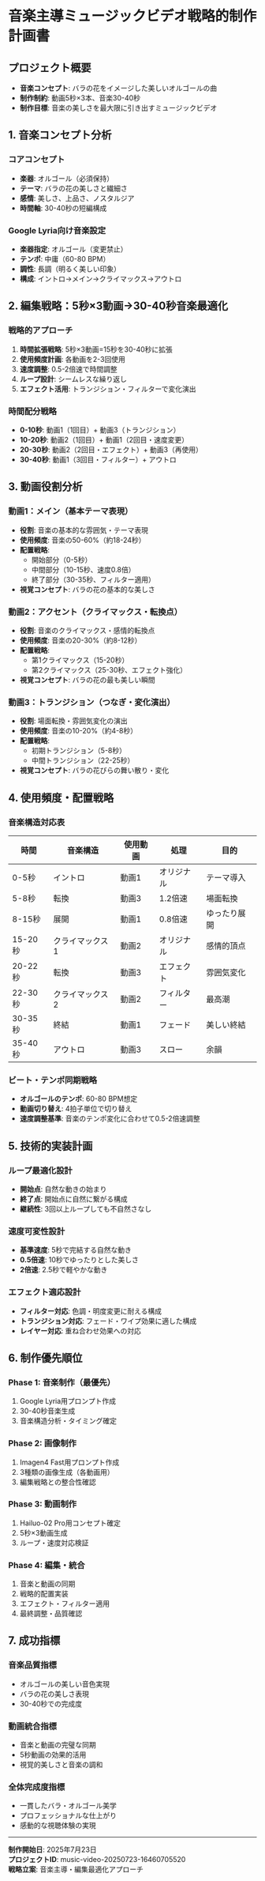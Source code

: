 # 音楽主導ミュージックビデオ戦略的制作計画書

## プロジェクト概要
- **音楽コンセプト**: バラの花をイメージした美しいオルゴールの曲
- **制作制約**: 動画5秒×3本、音楽30-40秒
- **制作目標**: 音楽の美しさを最大限に引き出すミュージックビデオ

## 1. 音楽コンセプト分析

### コアコンセプト
- **楽器**: オルゴール（必須保持）
- **テーマ**: バラの花の美しさと繊細さ
- **感情**: 美しさ、上品さ、ノスタルジア
- **時間軸**: 30-40秒の短編構成

### Google Lyria向け音楽設定
- **楽器指定**: オルゴール（変更禁止）
- **テンポ**: 中庸（60-80 BPM）
- **調性**: 長調（明るく美しい印象）
- **構成**: イントロ→メイン→クライマックス→アウトロ

## 2. 編集戦略：5秒×3動画→30-40秒音楽最適化

### 戦略的アプローチ
1. **時間拡張戦略**: 5秒×3動画=15秒を30-40秒に拡張
2. **使用頻度計画**: 各動画を2-3回使用
3. **速度調整**: 0.5-2倍速で時間調整
4. **ループ設計**: シームレスな繰り返し
5. **エフェクト活用**: トランジション・フィルターで変化演出

### 時間配分戦略
- **0-10秒**: 動画1（1回目）+ 動画3（トランジション）
- **10-20秒**: 動画2（1回目）+ 動画1（2回目・速度変更）
- **20-30秒**: 動画2（2回目・エフェクト）+ 動画3（再使用）
- **30-40秒**: 動画1（3回目・フィルター）+ アウトロ

## 3. 動画役割分析

### 動画1：メイン（基本テーマ表現）
- **役割**: 音楽の基本的な雰囲気・テーマ表現
- **使用頻度**: 音楽の50-60%（約18-24秒）
- **配置戦略**: 
  - 開始部分（0-5秒）
  - 中間部分（10-15秒、速度0.8倍）
  - 終了部分（30-35秒、フィルター適用）
- **視覚コンセプト**: バラの花の基本的な美しさ

### 動画2：アクセント（クライマックス・転換点）
- **役割**: 音楽のクライマックス・感情的転換点
- **使用頻度**: 音楽の20-30%（約8-12秒）
- **配置戦略**:
  - 第1クライマックス（15-20秒）
  - 第2クライマックス（25-30秒、エフェクト強化）
- **視覚コンセプト**: バラの花の最も美しい瞬間

### 動画3：トランジション（つなぎ・変化演出）
- **役割**: 場面転換・雰囲気変化の演出
- **使用頻度**: 音楽の10-20%（約4-8秒）
- **配置戦略**:
  - 初期トランジション（5-8秒）
  - 中間トランジション（22-25秒）
- **視覚コンセプト**: バラの花びらの舞い散り・変化

## 4. 使用頻度・配置戦略

### 音楽構造対応表
| 時間 | 音楽構造 | 使用動画 | 処理 | 目的 |
|------|----------|----------|------|------|
| 0-5秒 | イントロ | 動画1 | オリジナル | テーマ導入 |
| 5-8秒 | 転換 | 動画3 | 1.2倍速 | 場面転換 |
| 8-15秒 | 展開 | 動画1 | 0.8倍速 | ゆったり展開 |
| 15-20秒 | クライマックス1 | 動画2 | オリジナル | 感情的頂点 |
| 20-22秒 | 転換 | 動画3 | エフェクト | 雰囲気変化 |
| 22-30秒 | クライマックス2 | 動画2 | フィルター | 最高潮 |
| 30-35秒 | 終結 | 動画1 | フェード | 美しい終結 |
| 35-40秒 | アウトロ | 動画3 | スロー | 余韻 |

### ビート・テンポ同期戦略
- **オルゴールのテンポ**: 60-80 BPM想定
- **動画切り替え**: 4拍子単位で切り替え
- **速度調整基準**: 音楽のテンポ変化に合わせて0.5-2倍速調整

## 5. 技術的実装計画

### ループ最適化設計
- **開始点**: 自然な動きの始まり
- **終了点**: 開始点に自然に繋がる構成
- **継続性**: 3回以上ループしても不自然さなし

### 速度可変性設計
- **基準速度**: 5秒で完結する自然な動き
- **0.5倍速**: 10秒でゆったりとした美しさ
- **2倍速**: 2.5秒で軽やかな動き

### エフェクト適応設計
- **フィルター対応**: 色調・明度変更に耐える構成
- **トランジション対応**: フェード・ワイプ効果に適した構成
- **レイヤー対応**: 重ね合わせ効果への対応

## 6. 制作優先順位

### Phase 1: 音楽制作（最優先）
1. Google Lyria用プロンプト作成
2. 30-40秒音楽生成
3. 音楽構造分析・タイミング確定

### Phase 2: 画像制作
1. Imagen4 Fast用プロンプト作成
2. 3種類の画像生成（各動画用）
3. 編集戦略との整合性確認

### Phase 3: 動画制作
1. Hailuo-02 Pro用コンセプト確定
2. 5秒×3動画生成
3. ループ・速度対応検証

### Phase 4: 編集・統合
1. 音楽と動画の同期
2. 戦略的配置実装
3. エフェクト・フィルター適用
4. 最終調整・品質確認

## 7. 成功指標

### 音楽品質指標
- オルゴールの美しい音色実現
- バラの花の美しさ表現
- 30-40秒での完成度

### 動画統合指標
- 音楽と動画の完璧な同期
- 5秒動画の効果的活用
- 視覚的美しさと音楽の調和

### 全体完成度指標
- 一貫したバラ・オルゴール美学
- プロフェッショナルな仕上がり
- 感動的な視聴体験の実現

---

**制作開始日**: 2025年7月23日  
**プロジェクトID**: music-video-20250723-16460705520  
**戦略立案**: 音楽主導・編集最適化アプローチ